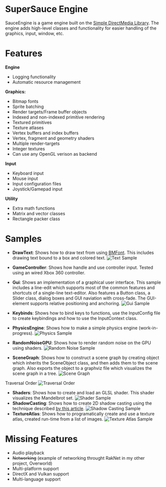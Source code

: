SuperSauce Engine
===============

SauceEngine is a game engine built on the [Simple DirectMedia Library](https://www.libsdl.org/). The engine adds high-level classes and functionality for easier handling of the graphics, input, window, etc.

# Features
**Engine**
* Logging functionality
* Automatic resource management

**Graphics:**
* Bitmap fonts
* Sprite batching
* Render targets/Frame buffer objects
* Indexed and non-indexed primitive rendering
* Textured primitives
* Texture atlases
* Vertex buffers and index buffers
* Vertex, fragment and geometry shaders
* Multiple render-targets
* Integer textures
* Can use any OpenGL verison as backend

**Input** 
* Keyboard input
* Mouse input
* Input configuration files
* Joystick/Gamepad input
 
**Utility**
* Extra math functions
* Matrix and vector classes
* Rectangle packer class

# Samples
* **DrawText**: Shows how to draw text from using [BMFont](http://www.angelcode.com/products/bmfont/). This includes drawing text bound to a box and colored text.
![Text Sample](https://i.imgur.com/fAb0Frt.png)

* **GameController**: Shows how handle and use controller input. Tested using an wired Xbox 360 controller.
* **Gui**: Shows an implementation of a graphical user interface. This sample includes a line-edit which supports most of the common features and shortcuts of a single-line text-editor. Also features a Button class, a Slider class, dialog boxes and GUI naviation with cross-fade. The GUI-element supports relative positioning and anchoring.
![Gui Sample](https://i.imgur.com/7InN3bW.png)
* **Keybinds**: Shows how to bind keys to functions, use the InputConfig file to create keybindings and how to use the InputContext class.
* **PhysicsEngine**: Shows how to make a simple physics engine (work-in-progress).
![Physics Sample](https://i.imgur.com/uAwkvXh.png?1)
* **RandomNoiseGPU**: Shows how to render random noise on the GPU using shaders.
![Random Noise Sample](https://i.imgur.com/3I5mVXm.png)

* **SceneGraph**: Shows how to construct a scene graph by creating object which inherits the SceneObject class, and then adds them to the scene graph. Also exports the object to a graphviz file which visualizes the scene graph in a tree.
![Scene Graph](https://i.imgur.com/6ln8Wpx.png)

Traversal Order
![Traversal Order](https://i.imgur.com/A6P6aq9.png)

* **Shaders**: Shows how to create and load an GLSL shader. This shader visualizes the Mandelbrot set.
![Shader Sample](https://i.imgur.com/VLms5pD.png)
* **ShadowCasting**: Shows how to create 2D shadow casting using the technique described [by this article](https://github.com/mattdesl/lwjgl-basics/wiki/2D-Pixel-Perfect-Shadows).
![Shadow Casting Sample](https://i.imgur.com/jtyPEgA.png)
* **TextureAtlas**: Shows how to programatically create and use a texture atlas, created run-time from a list of images.
![Texture Atlas Sample](https://i.imgur.com/nF6soSY.png)
 
# Missing Features
* Audio playback
* ~~Networking~~ (example of networking throught RakNet in my other project, Overworld)
* Multi-platform support
* DirectX and Vulkan support
* Multi-language support
